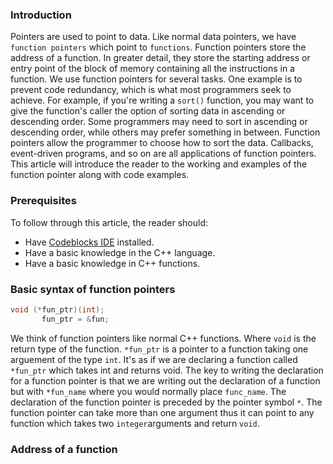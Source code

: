 ### Introduction 
Pointers are used to point to data. Like normal data pointers, we have `function pointers` which point to `functions`. Function pointers store the address of a function. In greater detail, they store the starting address or entry point of the block of memory containing all the instructions in a function. We use function pointers for several tasks. One example is to prevent code redundancy, which is what most programmers seek to achieve. For example, if you're writing a `sort()` function, you may want to give the function's caller the option of sorting data in ascending or descending order. Some programmers may need to sort in ascending or descending order, while others may prefer something in between. Function pointers allow the programmer to choose how to sort the data. Callbacks, event-driven programs, and so on are all applications of function pointers. This article will introduce the reader to the working and examples of the function pointer along with code examples.

### Prerequisites
To follow through this article, the reader should:
- Have [Codeblocks IDE](https://www.codeblocks.org/downloads/) installed.
- Have a basic knowledge in the C++ language.
- Have a basic knowledge in C++ functions.

### Basic syntax of function pointers
```c++
void (*fun_ptr)(int);
       fun_ptr = &fun;
```
We think of function pointers like normal C++ functions. Where `void` is the return type of the function. `*fun_ptr` is a pointer to a function taking one arguement of the type `int`. It's as if we are declaring a function called `*fun_ptr` which takes int and returns void. The key to writing the declaration for a function pointer is that we are writing out the declaration of a function but with `*fun_name` where you would normally place `func_name`. The declaration of the function pointer is preceded by the pointer symbol `*`. The function pointer can take more than one argument thus it can point to any function which takes two `integer`arguments and return `void`.

### Address of a function


